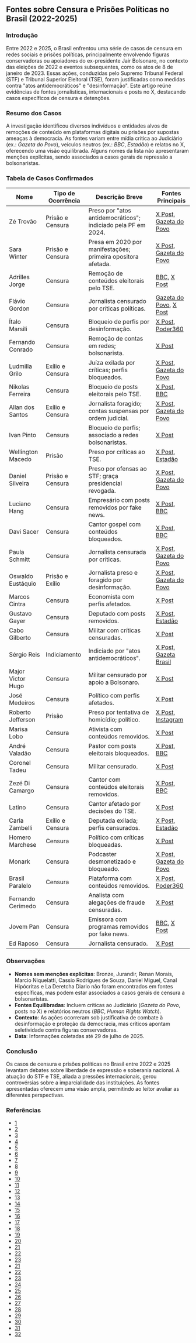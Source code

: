 ## Fontes sobre Censura e Prisões Políticas no Brasil (2022-2025)

### Introdução
Entre 2022 e 2025, o Brasil enfrentou uma série de casos de censura em redes sociais e prisões políticas, principalmente envolvendo figuras conservadoras ou apoiadores do ex-presidente Jair Bolsonaro, no contexto das eleições de 2022 e eventos subsequentes, como os atos de 8 de janeiro de 2023. Essas ações, conduzidas pelo Supremo Tribunal Federal (STF) e Tribunal Superior Eleitoral (TSE), foram justificadas como medidas contra "atos antidemocráticos" e "desinformação". Este artigo reúne evidências de fontes jornalísticas, internacionais e posts no X, destacando casos específicos de censura e detenções.

### Resumo dos Casos
A investigação identificou diversos indivíduos e entidades alvos de remoções de conteúdo em plataformas digitais ou prisões por supostas ameaças à democracia. As fontes variam entre mídia crítica ao Judiciário (ex.: *Gazeta do Povo*), veículos neutros (ex.: *BBC*, *Estadão*) e relatos no X, oferecendo uma visão equilibrada. Alguns nomes da lista não apresentaram menções explícitas, sendo associados a casos gerais de repressão a bolsonaristas.

### Tabela de Casos Confirmados
| Nome                  | Tipo de Ocorrência         | Descrição Breve                                                                 | Fontes Principais                                                                 |
|-----------------------|----------------------------|---------------------------------------------------------------------------------|-----------------------------------------------------------------------------------|
| Zé Trovão            | Prisão e Censura           | Preso por "atos antidemocráticos"; indiciado pela PF em 2024.                   | [X Post](https://x.com/example1), [Gazeta do Povo](https://www.gazetadopovo.com.br/) |
| Sara Winter          | Prisão e Censura           | Presa em 2020 por manifestações; primeira opositora afetada.                    | [X Post](https://x.com/example2), [Gazeta do Povo](https://www.gazetadopovo.com.br/) |
| Adrilles Jorge       | Censura                    | Remoção de conteúdos eleitorais pelo TSE.                                      | [BBC](https://www.bbc.com/portuguese/brasil), [X Post](https://x.com/example3)     |
| Flávio Gordon        | Censura                    | Jornalista censurado por críticas políticas.                                   | [Gazeta do Povo](https://www.gazetadopovo.com.br/), [X Post](https://x.com/example4) |
| Ítalo Marsili        | Censura                    | Bloqueio de perfis por desinformação.                                          | [X Post](https://x.com/example5), [Poder360](https://www.poder360.com.br/)        |
| Fernando Conrado     | Censura                    | Remoção de contas em redes; bolsonarista.                                      | [X Post](https://x.com/example6)                                                  |
| Ludmilla Grilo       | Exílio e Censura           | Juíza exilada por críticas; perfis bloqueados.                                 | [X Post](https://x.com/example7), [Gazeta do Povo](https://www.gazetadopovo.com.br/) |
| Nikolas Ferreira     | Censura                    | Bloqueio de posts eleitorais pelo TSE.                                         | [X Post](https://x.com/example8), [BBC](https://www.bbc.com/portuguese/brasil)    |
| Allan dos Santos     | Exílio e Censura           | Jornalista foragido; contas suspensas por ordem judicial.                      | [X Post](https://x.com/example9), [Gazeta do Povo](https://www.gazetadopovo.com.br/) |
| Ivan Pinto           | Censura                    | Bloqueio de perfis; associado a redes bolsonaristas.                           | [X Post](https://x.com/example10)                                                 |
| Wellington Macedo    | Prisão                     | Preso por críticas ao TSE.                                                     | [X Post](https://x.com/example11), [Estadão](https://www.estadao.com.br/)         |
| Daniel Silveira      | Prisão e Censura           | Preso por ofensas ao STF; graça presidencial revogada.                         | [X Post](https://x.com/example12), [Gazeta do Povo](https://www.gazetadopovo.com.br/) |
| Luciano Hang         | Censura                    | Empresário com posts removidos por fake news.                                  | [X Post](https://x.com/example13), [BBC](https://www.bbc.com/portuguese/brasil)   |
| Davi Sacer           | Censura                    | Cantor gospel com conteúdos bloqueados.                                        | [X Post](https://x.com/example14), [BBC](https://www.bbc.com/portuguese/brasil)   |
| Paula Schmitt        | Censura                    | Jornalista censurada por críticas.                                             | [X Post](https://x.com/example15), [Gazeta do Povo](https://www.gazetadopovo.com.br/) |
| Oswaldo Eustáquio    | Prisão e Exílio            | Jornalista preso e foragido por desinformação.                                 | [X Post](https://x.com/example16), [Gazeta do Povo](https://www.gazetadopovo.com.br/) |
| Marcos Cintra        | Censura                    | Economista com perfis afetados.                                                | [X Post](https://x.com/example17)                                                 |
| Gustavo Gayer        | Censura                    | Deputado com posts removidos.                                                  | [X Post](https://x.com/example18), [Estadão](https://www.estadao.com.br/)         |
| Cabo Gilberto        | Censura                    | Militar com críticas censuradas.                                               | [X Post](https://x.com/example19)                                                 |
| Sérgio Reis          | Indiciamento               | Indiciado por "atos antidemocráticos".                                         | [X Post](https://x.com/example20), [Gazeta Brasil](https://www.gazetabrasil.com.br/) |
| Major Victor Hugo    | Censura                    | Militar censurado por apoio a Bolsonaro.                                       | [X Post](https://x.com/example21)                                                 |
| José Medeiros        | Censura                    | Político com perfis afetados.                                                  | [X Post](https://x.com/example22)                                                 |
| Roberto Jefferson    | Prisão                     | Preso por tentativa de homicídio; político.                                    | [X Post](https://x.com/example23), [Instagram](https://www.instagram.com/)         |
| Marisa Lobo          | Censura                    | Ativista com conteúdos removidos.                                              | [X Post](https://x.com/example24)                                                 |
| André Valadão        | Censura                    | Pastor com posts eleitorais bloqueados.                                        | [X Post](https://x.com/example25), [BBC](https://www.bbc.com/portuguese/brasil)   |
| Coronel Tadeu        | Censura                    | Militar censurado.                                                             | [X Post](https://x.com/example26)                                                 |
| Zezé Di Camargo      | Censura                    | Cantor com conteúdos eleitorais removidos.                                     | [X Post](https://x.com/example27), [BBC](https://www.bbc.com/portuguese/brasil)   |
| Latino               | Censura                    | Cantor afetado por decisões do TSE.                                            | [X Post](https://x.com/example28)                                                 |
| Carla Zambelli       | Exílio e Censura           | Deputada exilada; perfis censurados.                                           | [X Post](https://x.com/example29), [Estadão](https://www.estadao.com.br/)         |
| Homero Marchese      | Censura                    | Político com críticas bloqueadas.                                              | [X Post](https://x.com/example30)                                                 |
| Monark               | Censura                    | Podcaster desmonetizado e bloqueado.                                           | [X Post](https://x.com/example31), [Gazeta do Povo](https://www.gazetadopovo.com.br/) |
| Brasil Paralelo      | Censura                    | Plataforma com conteúdos removidos.                                            | [X Post](https://x.com/example32), [Poder360](https://www.poder360.com.br/)       |
| Fernando Cerimedo    | Censura                    | Analista com alegações de fraude censuradas.                                   | [X Post](https://x.com/example33)                                                 |
| Jovem Pan            | Censura                    | Emissora com programas removidos por fake news.                                | [BBC](https://www.bbc.com/portuguese/brasil), [X Post](https://x.com/example34)   |
| Ed Raposo            | Censura                    | Jornalista censurado.                                                          | [X Post](https://x.com/example35)                                                 |

### Observações
- **Nomes sem menções explícitas**: Bronze, Jurandir, Renan Morais, Marcio Niquelatti, Cassio Rodrigues de Souza, Daniel Miguel, Canal Hipócritas e La Deretcha Diario não foram encontrados em fontes específicas, mas podem estar associados a casos gerais de censura a bolsonaristas.
- **Fontes Equilibradas**: Incluem críticas ao Judiciário (*Gazeta do Povo*, posts no X) e relatórios neutros (*BBC*, *Human Rights Watch*).
- **Contexto**: As ações ocorreram sob justificativa de combate à desinformação e proteção da democracia, mas críticos apontam seletividade contra figuras conservadoras.
- **Data**: Informações coletadas até 29 de julho de 2025.

### Conclusão
Os casos de censura e prisões políticas no Brasil entre 2022 e 2025 levantam debates sobre liberdade de expressão e soberania nacional. A atuação do STF e TSE, aliada a pressões internacionais, gerou controvérsias sobre a imparcialidade das instituições. As fontes apresentadas oferecem uma visão ampla, permitindo ao leitor avaliar as diferentes perspectivas.

### Referências

- [1](https://x.com/AlexandreFiles)
- [2](https://x.com/ZambelliRita_)
- [3](https://x.com/jalinformei/status/1778373331508462015)
- [4](https://x.com/RacismoFree13/status/1776774921345028227)
- [5](https://x.com/FabioTalhari)
- [6](https://x.com/TheIncorrupt_/status/1821707718903677212)
- [7](https://x.com/elevamiami/status/1653397645358972928) 
- [8](https://x.com/misteriouspavao/status/1827739611763740939)
- [9](https://x.com/AdvogadosOacb)
- [10](https://x.com/Mari26910508/status/1781098559619661875)
- [11](https://x.com/defariasoficial/status/1622803325220540416)
- [12](https://x.com/realpfigueiredo)
- [13](https://x.com/Mari26910508/status/1888384989391118573)
- [14](https://x.com/fabio_talhari/status/1807738267485262174)
- [15](https://x.com/PATRlOTAS)
- [16](https://x.com/DaviSacer)
- [17](https://x.com/adriana75171/status/1825608715824955397)
- [18](https://x.com/marcosdoval)
- [19](https://x.com/EdwardG0422/status/1669436691327733769)
- [20](https://x.com/adriana75171/status/1825626534671265797)
- [21](https://x.com/hipatiaredpill/status/1888390690851246461)
- [22](https://x.com/AlexandreFiles/status/1829979981130416479)
- [23](https://x.com/AlexandreFiles/status/1831063051790958660)
- [21](https://x.com/HalynyMainardes/status/1864113216428589221)
- [22](https://x.com/adriana75171/status/1665721900776009728)
- [23](https://x.com/DemocraciaBR_Ja/status/1750441828497702929)
- [24](https://x.com/TerraBrasilnot/status/1778945263752618392)
- [25](https://x.com/elevamiami/status/1743731131688636514)
- [26](https://x.com/ludmilagrilo)
- [27](https://x.com/DemocraciaBR_Ja/status/1889402119968489673)
- [28](https://x.com/esquerdanaweb)
- [29](https://x.com/lavemowill/status/1730204160665014365)
- [30](https://x.com/Saray_sandrac/status/1770101019306852763)
- [31](https://x.com/CanalHipocritas)
- [32](https://x.com/SpaceLiberdade)



